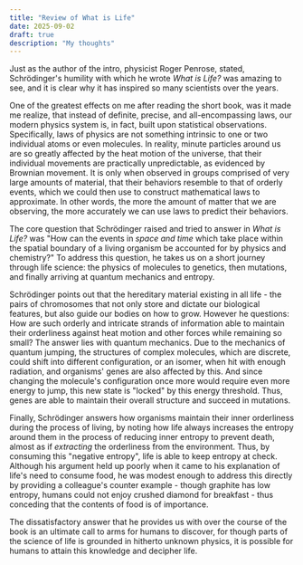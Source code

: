 ```yaml
---
title: "Review of What is Life"
date: 2025-09-02
draft: true
description: "My thoughts"
---
```


Just as the author of the intro, physicist Roger Penrose, stated, Schrödinger's humility with which he wrote *What is Life?* was amazing to see, and it is clear why it has inspired so many scientists over the years.

One of the greatest effects on me after reading the short book, was it made me realize, that instead of definite, precise, and all-encompassing laws, our modern physics system is, in fact, built upon statistical observations. Specifically, laws of physics are not something intrinsic to one or two individual atoms or even molecules. In reality, minute particles around us are so greatly affected by the heat motion of the universe, that their individual movements are practically unpredictable, as evidenced by Brownian movement. It is only when observed in  groups comprised of very large amounts of material, that their behaviors resemble to that of orderly events, which we could then use to construct mathematical laws to approximate. In other words, the more the amount of matter that we are observing, the more accurately we can use laws to predict their behaviors.

The core question that Schrödinger raised and tried to answer in *What is Life?* was "How can the events in *space and time* which take place within the spatial boundary of a living organism be accounted for by physics and chemistry?" To address this question, he takes us on a short journey through life science: the physics of molecules to genetics, then mutations, and finally arriving at quantum mechanics and entropy. 

Schrödinger points out that the hereditary material existing in all life - the pairs of chromosomes that not only store and dictate our biological features, but also guide our bodies on how to grow. However he questions: How are such orderly and intricate strands of information able to maintain their orderliness against heat motion and other forces while remaining so small? The answer lies with quantum mechanics. Due to the mechanics of quantum jumping, the structures of complex molecules, which are discrete, could shift into different configuration, or an isomer,  when hit with enough radiation, and organisms' genes are also affected by this. And since changing the molecule's configuration once more would require even more energy to jump, this new state is "locked" by this energy threshold. Thus, genes are able to maintain their overall structure and succeed in mutations.

Finally, Schrödinger answers how organisms maintain their inner orderliness during the process of living, by noting how life always increases the entropy around them in the process of reducing inner entropy to prevent death, almost as if *extracting* the orderliness from the environment. Thus, by consuming this "negative entropy", life is able to keep entropy at check. Although his argument held up poorly when it came to his explanation of life's need to consume food, he was modest enough to address this directly by providing a colleague's counter example - though graphite has low entropy, humans could not enjoy crushed diamond for breakfast - thus conceding that the contents of food is of importance.

The dissatisfactory answer that he provides us with over the course of the book is an ultimate call to arms for humans to discover, for though parts of the science of life is grounded in hitherto unknown physics, it is possible for humans to attain this knowledge and decipher life.